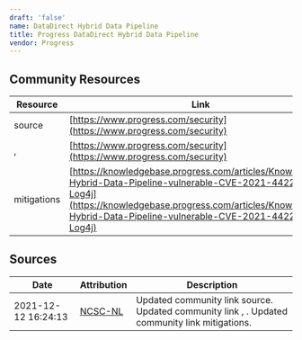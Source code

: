 ```yaml
---
draft: 'false'
name: DataDirect Hybrid Data Pipeline
title: Progress DataDirect Hybrid Data Pipeline
vendor: Progress
---
```



## Community Resources
| Resource | Link |
| --- | --- |
| source | [https://www.progress.com/security](https://www.progress.com/security) |
| ,  | [https://www.progress.com/security](https://www.progress.com/security) |
| mitigations | [https://knowledgebase.progress.com/articles/Knowledge/Is-Hybrid-Data-Pipeline-vulnerable-CVE-2021-44228-Log4j](https://knowledgebase.progress.com/articles/Knowledge/Is-Hybrid-Data-Pipeline-vulnerable-CVE-2021-44228-Log4j) |


## Sources
| Date | Attribution | Description |
| --- | --- | --- |
| 2021-12-12 16:24:13 | [NCSC-NL](https://github.com/NCSC-NL/log4shell/blob/main/software/README.md) | Updated community link source. Updated community link , . Updated community link mitigations.  |
